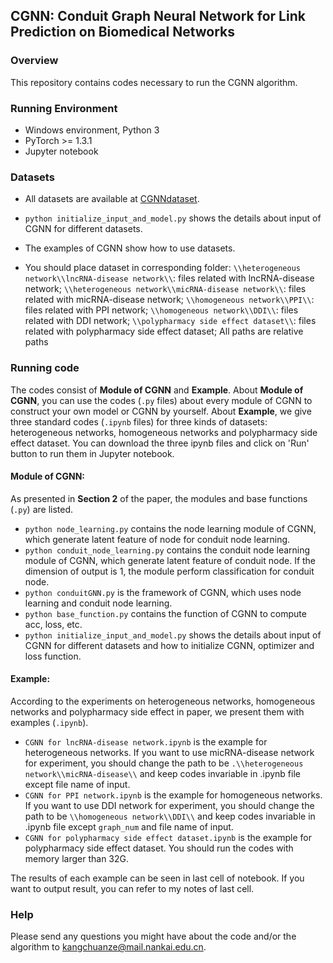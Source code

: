﻿## CGNN: Conduit Graph Neural Network for Link Prediction on Biomedical Networks

### Overview
This repository contains codes necessary to run the CGNN algorithm. 

### Running Environment
* Windows environment, Python 3
* PyTorch >= 1.3.1
* Jupyter notebook

### Datasets
* All datasets are available at [CGNNdataset](http://bioinfo.nankai.edu.cn/kangcz.html).

* `python initialize_input_and_model.py` shows the details about input of CGNN for different datasets.
*  The examples of CGNN show how to use datasets.
* You should place dataset in corresponding folder:
`\\heterogeneous network\\lncRNA-disease network\\`: files related with lncRNA-disease network;
`\\heterogeneous network\\micRNA-disease network\\`: files related with micRNA-disease network;
`\\homogeneous network\\PPI\\`: files related with PPI network;
`\\homogeneous network\\DDI\\`: files related with DDI network;
`\\polypharmacy side effect dataset\\`: files related with polypharmacy side effect dataset;
All paths are relative paths
### Running code
The codes consist of **Module of CGNN** and **Example**.
About **Module of CGNN**, you can use the codes (`.py` files) about every module of CGNN to construct your own model or CGNN by yourself.
About **Example**,  we give three standard codes (`.ipynb` files) for three kinds of datasets: heterogeneous networks, homogeneous networks and polypharmacy side effect dataset. You can download the three ipynb files and click on 'Run' button to run them in Jupyter notebook.
#### Module of CGNN:
As presented in **Section 2** of the paper, the modules and base functions (`.py`) are listed.
* `python node_learning.py` contains the node learning module of CGNN, which generate latent feature of node for conduit node learning.
* `python conduit_node_learning.py` contains the conduit node learning module of CGNN, which generate latent feature of conduit node. If the dimension of output is 1, the module perform classification for conduit node.
* `python conduitGNN.py` is the framework of CGNN, which uses node learning and conduit node learning.
* `python base_function.py` contains the function of CGNN to compute acc, loss, etc.
* `python initialize_input_and_model.py` shows the details about input of CGNN for different datasets and how to initialize CGNN, optimizer and loss function.
#### Example:
According to the experiments on heterogeneous networks, homogeneous networks and polypharmacy side effect in paper, we present them with examples (`.ipynb`).
* `CGNN for lncRNA-disease network.ipynb` is the example for heterogeneous networks. If you want to use micRNA-disease network for experiment, you should change the path  to be `.\\heterogeneous network\\micRNA-disease\\` and keep codes invariable in .ipynb file except file name of input.
* `CGNN for PPI network.ipynb` is the example for homogeneous networks. If you want to use DDI network for experiment, you should change the path to be `\\homogeneous network\\DDI\\` and keep codes invariable in .ipynb file except `graph_num` and file name of input.
* `CGNN for polypharmacy side effect dataset.ipynb` is the example for polypharmacy side effect dataset. You should run the codes with memory larger than 32G.

The results of each example can be seen in last cell of notebook. If you want to output result, you can refer to my notes of last cell.
### Help
Please send any questions you might have about the code and/or the algorithm to [kangchuanze@mail.nankai.edu.cn](kangchuanze@mail.nankai.edu.cn).

